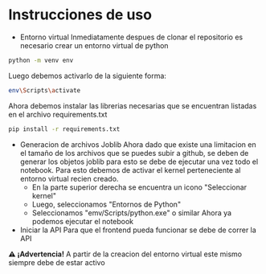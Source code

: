 # Instrucciones de uso
* Entorno virtual
Inmediatamente despues de clonar el repositorio es necesario crear un entorno virtual de python
```bash
python -m venv env
```
Luego debemos activarlo de la siguiente forma:
```bash
env\Scripts\activate
```
Ahora debemos instalar las librerias necesarias que se encuentran listadas en el archivo requirements.txt
```bash
pip install -r requirements.txt
```
* Generacion de archivos Joblib
Ahora dado que existe una limitacion en el tamaño de los archivos que se puedes subir a github, se deben de
generar los objetos joblib para esto se debe de ejecutar una vez todo el notebook. Para esto debemos de activar el kernel
perteneciente al entorno virtual recien creado.
  * En la parte superior derecha se encuentra un icono "Seleccionar kernel"
  * Luego, seleccionamos "Entornos de Python"
  * Seleccionamos "emv/Scripts/python.exe" o similar
Ahora ya podemos ejecutar el notebook 
* Iniciar la API
Para que el frontend pueda funcionar se debe de correr la API

**⚠️ ¡Advertencia!**
A partir de la creacion del entorno virtual este mismo siempre debe de estar activo
